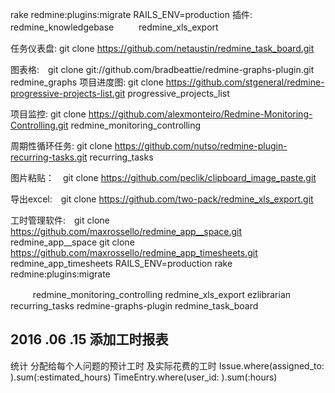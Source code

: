 
rake redmine:plugins:migrate RAILS_ENV=production
插件: redmine_knowledgebase 　  　    redmine_xls_export

任务仪表盘:  git clone https://github.com/netaustin/redmine_task_board.git

图表格:　git clone git://github.com/bradbeattie/redmine-graphs-plugin.git redmine_graphs
项目进度图: git clone https://github.com/stgeneral/redmine-progressive-projects-list.git progressive_projects_list

项目监控:  git clone https://github.com/alexmonteiro/Redmine-Monitoring-Controlling.git  redmine_monitoring_controlling

周期性循环任务: git clone https://github.com/nutso/redmine-plugin-recurring-tasks.git recurring_tasks

图片粘贴：　git clone https://github.com/peclik/clipboard_image_paste.git

导出excel:　git clone https://github.com/two-pack/redmine_xls_export.git


工时管理软件:　git clone https://github.com/maxrossello/redmine_app__space.git redmine_app__space
                        git clone https://github.com/maxrossello/redmine_app_timesheets.git redmine_app_timesheets
                        RAILS_ENV=production rake redmine:plugins:migrate




　  　         redmine_monitoring_controlling  redmine_xls_export
ezlibrarian            recurring_tasks            redmine-graphs-plugin  redmine_task_board





## 2016 .06 .15 添加工时报表

统计 分配给每个人问题的预计工时 及实际花费的工时
Issue.where(assigned_to: ).sum(:estimated_hours)
TimeEntry.where(user_id: ).sum(:hours)
